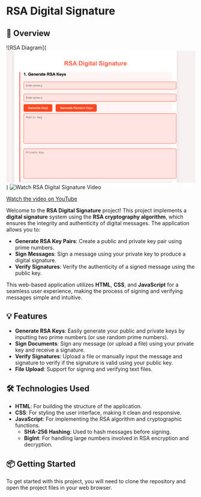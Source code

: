 # RSA Digital Signature

## 🚀 Overview

![RSA Diagram](![RSA Diagram](https://github.com/sjsjsmsmsj/RSA/blob/main/image.png?raw=true))
![Watch RSA Digital Signature Video](https://img.youtube.com/vi/Du6Ooe45JDY/0.jpg)

[Watch the video on YouTube](https://youtu.be/Du6Ooe45JDY)


Welcome to the **RSA Digital Signature** project! This project implements a **digital signature** system using the **RSA cryptography algorithm**, which ensures the integrity and authenticity of digital messages. The application allows you to:

- **Generate RSA Key Pairs**: Create a public and private key pair using prime numbers.
- **Sign Messages**: Sign a message using your private key to produce a digital signature.
- **Verify Signatures**: Verify the authenticity of a signed message using the public key.

This web-based application utilizes **HTML**, **CSS**, and **JavaScript** for a seamless user experience, making the process of signing and verifying messages simple and intuitive.

## 💡 Features

- **Generate RSA Keys**: Easily generate your public and private keys by inputting two prime numbers (or use random prime numbers).
- **Sign Documents**: Sign any message (or upload a file) using your private key and receive a signature.
- **Verify Signatures**: Upload a file or manually input the message and signature to verify if the signature is valid using your public key.
- **File Upload**: Support for signing and verifying text files.

## 🛠 Technologies Used

- **HTML**: For building the structure of the application.
- **CSS**: For styling the user interface, making it clean and responsive.
- **JavaScript**: For implementing the RSA algorithm and cryptographic functions.
  - **SHA-256 Hashing**: Used to hash messages before signing.
  - **BigInt**: For handling large numbers involved in RSA encryption and decryption.

## 📦 Getting Started

To get started with this project, you will need to clone the repository and open the project files in your web browser.
